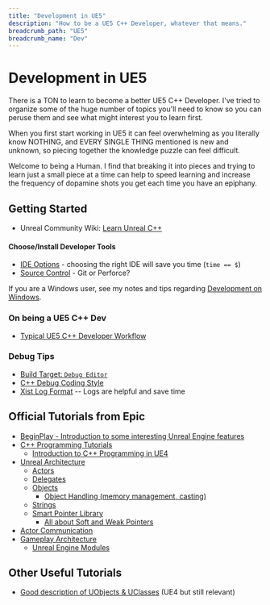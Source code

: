 ```yaml
---
title: "Development in UE5"
description: "How to be a UE5 C++ Developer, whatever that means."
breadcrumb_path: "UE5"
breadcrumb_name: "Dev"
---
```


# Development in UE5

There is a TON to learn to become a better UE5 C++ Developer.  I've tried to organize some of
the huge number of topics you'll need to know so you can peruse them and see what might
interest you to learn first.

When you first start working in UE5 it can feel overwhelming as you literally know NOTHING,
and EVERY SINGLE THING mentioned is new and unknown, so piecing together the knowledge
puzzle can feel difficult.

Welcome to being a Human.  I find that breaking it into pieces and trying to learn just a
small piece at a time can help to speed learning and increase the frequency of dopamine shots you get
each time you have an epiphany.


## Getting Started

- Unreal Community Wiki: [Learn Unreal C++](https://unrealcommunity.wiki/unreal-cpp-d702003t)


#### Choose/Install Developer Tools

- [IDE Options](./IDE) - choosing the right IDE will save you time (`time == $`)
- [Source Control](./Source-Control) - Git or Perforce?

If you are a Windows user, see my notes and tips regarding
[Development on Windows](/Windows/).


### On being a UE5 C++ Dev

- [Typical UE5 C++ Developer Workflow](./Workflow)


### Debug Tips

- [Build Target: `Debug Editor`](./DebuggingTips#BuildTarget_Debug_Editor)
- [C++ Debug Coding Style](./DebuggingTips#CppCodingStyleDebugging)
- [Xist Log Format](./DebuggingTips#XistLogFormat) -- Logs are helpful and save time


## Official Tutorials from Epic

- [BeginPlay - Introduction to some interesting Unreal Engine features](https://dev.epicgames.com/community/learning/paths/0w/unreal-engine-beginplay)
- [C++ Programming Tutorials](https://docs.unrealengine.com/4.27/en-US/ProgrammingAndScripting/ProgrammingWithCPP/CPPTutorials/)
  - [Introduction to C++ Programming in UE4](https://docs.unrealengine.com/4.27/en-US/ProgrammingAndScripting/ProgrammingWithCPP/IntroductionToCPP/)
- [Unreal Architecture](https://docs.unrealengine.com/4.27/en-US/ProgrammingAndScripting/ProgrammingWithCPP/UnrealArchitecture/)
  - [Actors](https://docs.unrealengine.com/4.27/en-US/ProgrammingAndScripting/ProgrammingWithCPP/UnrealArchitecture/Actors/)
  - [Delegates](https://docs.unrealengine.com/4.27/en-US/ProgrammingAndScripting/ProgrammingWithCPP/UnrealArchitecture/Delegates/)
  - [Objects](https://docs.unrealengine.com/4.27/en-US/ProgrammingAndScripting/ProgrammingWithCPP/UnrealArchitecture/Objects/)
      - [Object Handling (memory management, casting)](https://docs.unrealengine.com/4.27/en-US/ProgrammingAndScripting/ProgrammingWithCPP/UnrealArchitecture/Objects/Optimizations/)
  - [Strings](https://docs.unrealengine.com/4.27/en-US/ProgrammingAndScripting/ProgrammingWithCPP/UnrealArchitecture/StringHandling/)
  - [Smart Pointer Library](https://docs.unrealengine.com/4.27/en-US/ProgrammingAndScripting/ProgrammingWithCPP/UnrealArchitecture/SmartPointerLibrary/)
    - [All about Soft and Weak Pointers](https://dev.epicgames.com/community/learning/tutorials/kx/all-about-soft-and-weak-pointers)
- [Actor Communication](https://docs.unrealengine.com/4.27/en-US/ProgrammingAndScripting/ActorCommunication/)
- [Gameplay Architecture](https://docs.unrealengine.com/5.0/en-US/programming-with-cpp-in-unreal-engine/)
  - [Unreal Engine Modules](https://docs.unrealengine.com/4.27/en-US/ProgrammingAndScripting/ProgrammingWithCPP/Modules/)


## Other Useful Tutorials

- [Good description of UObjects & UClasses](https://1danielcoelho.github.io/unreal-engine-basics-base-classes/)
  (UE4 but still relevant)
